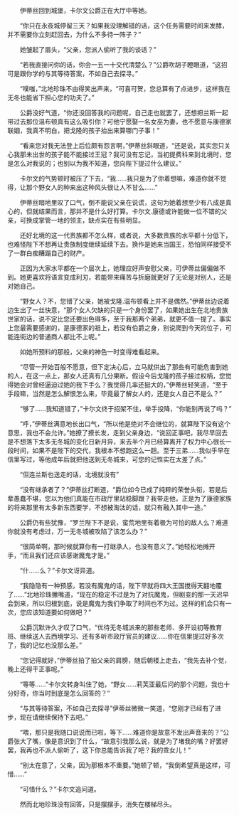 　　伊蒂丝回到城堡，卡尔文公爵正在大厅中等她。

　　“你只在永夜城停留三天？如果我没理解错的话，这个任务需要时间来发酵，并不需要你立刻赶回去，为什么不多待一阵子？”

　　她皱起了眉头，“父亲，您派人偷听了我的谈话？”

　　“若我直接问你的话，你会一五一十交代清楚么？”公爵吹胡子瞪眼道，“这招可是跟你学的与其等待答案，不如自己去探寻。”

　　“噗嗤，”北地珍珠不由得笑出声来，“可喜可贺，您总算有了点进步，这样我在无冬也能省下担心您的功夫了。”

　　公爵没好气道，“你还没回答我的问题呢，自己走也就罢了，还想把兰斯一起带过去那位温布顿真有这么吸引你？可他宁愿娶一名女巫为妻，也不愿意与康德家联姻，我真不明白，把戈隆的孩子抬出来算哪门子事！”

　　“看来您对我无法登上后位颇有怨言啊，”伊蒂丝斜眼道，“还是说，其实您只关心我那未出世的孩子能不能接过王冠？我可没有忘记，当初提费科来到北境时，您是怎么对我说的；也别以为我不知道，您向陛下提过什么建议。”

　　卡尔文的气势顿时被压了下去，“我……我只是为了你着想嘛，难道你就不觉得，让那个野女人的种来出这种风头很让人不甘么……”

　　伊蒂丝暗地里叹了口气，倒不能说父亲在说谎，这句为她着想至少有八成是真心的，但就结果而言，那并不是什么好打算。卡尔文.康德或许能做一位不错的父亲，可换成掌管一地的领主，缺点实在有些明显。

　　还好北境的这一代贵族都不怎么样，或者说，大多数贵族的水平都十分低下，也难怪陛下不想再让贵族制度继续延续下去。换作是她来当国王，恐怕同样接受不了一群白痴糟蹋自己的财产。

　　正因为大家水平都在一个层次上，她理应好声安慰父亲，可伊蒂丝偏偏做不到。她更喜欢将语言变成利刃，若能带来痛苦与折磨就更好了无论是对别人，还是对她自己。

　　“野女人？不，您错了父亲，她被戈隆.温布顿看上并不是偶然。”伊蒂丝边说着边生出了一丝快意，“那个女人欠缺的只是一个身份罢了，如果她出生在北地贵族世家的话，说不定比您还要出色得多，至于我那两个弟弟，就更不值一提了。事实上您最需要感谢的，是康德家的祖上，若没有伯爵之身，别说爬到今天的位子，可能连街边的普通商人都比不上呢。”

　　如她所预料的那般，父亲的神色一时变得难看起来。

　　“尽管一开始百般不愿意，但下定决心后，立马就供出了那些有可能危害到她的人，在这一点上，那女人还真有几分果断。假设今后戈隆的孩子接过权柄，您觉得她会对曾经逼迫过她的我下手么？我觉得几率还挺大的，”伊蒂丝轻笑道，“至于手段嘛，当然是怎么解恨怎么来，毕竟最了解女人的，还是女人自己不是么？”

　　“够了……我知道错了，”卡尔文终于招架不住，举手投降，“你能别再说了吗？”

　　“呼，”伊蒂丝满意地长出口气，“所以他是绝对不会继位的，就算陛下没有这个意思，我也不会允许。”她撩了撩长发，走到父亲身边，“说回正事吧，我尽早回去是不想落下太多无冬城的变化日新月异，来去半个月已经算离开了权力中心很长一段时间，如果不是陛下的交代，我根本不想跑这么一趟。至于三弟……我似乎早在信里写过，等他成年后就把他送到无冬城来，可您的记性实在太差了点。”

　　“但连兰斯也送走的话，北境就没有”

　　“没有继承者了？”伊蒂丝打断道，“爵位如今已成了纯粹的荣誉头衔，若是后辈愚蠢不堪，您以为他们真能在市政厅里站稳脚跟？我带走他，正是为了康德家族的将来那里有太多新东西要学，不想被淘汰的话，就只有融入其中一途。”

　　公爵仍有些犹豫，“罗兰陛下不是说，蛮荒地里有着极为可怕的敌人么？难道你就没有考虑过，万一无冬城被攻陷了该怎么办？”

　　“很简单啊，那时候就算你有一打继承人，也没有意义了。”她轻松地摊开手，“而且我们还应该感谢魔鬼才是。”

　　“什……么？”卡尔文讶异道。

　　“我隐隐有一种预感，若没有魔鬼的话，陛下早就将四大王国搅得天翻地覆了……”北地珍珠撇嘴道，“现在的稳定不过是为了对抗魔鬼，但剧变的那一天迟早会到来，所以归根到底，说是魔鬼为我们争取了时间也不为过。这样的机会只有一次，您应该知道要如何做吧？”

　　公爵沉默许久才叹了口气，“优待无冬城派来的那些老师、多开设初等教育班、继续送人去西境学习、还有多听市政厅官员的建议……你在信里提过好多次了，我的记忆也没那么差。”

　　“您记得就好，”伊蒂丝拍了拍父亲的肩膀，随后朝楼上走去，“我先去补个觉，晚上还得干正事呢。”

　　“等等……”卡尔文转身叫住了她，“野女……莉芙亚最后问的那个问题，我也十分好奇，你当时到底是怎么回答的？”

　　“与其等待答案，不如自己去探寻”伊蒂丝微微一笑道，“您刚才已经有了进步，现在请继续保持下去吧。”

　　“喂，那只是我随口说说而已啦，等下……难道你是故意不发出声音来的？”公爵张大了嘴，像是意识到了什么，“故意引我那么说，就是为了堵我的嘴？好罢好罢，我再也不派人偷听了，这下你总能告诉我了吧？我的乖女儿！”

　　“别太在意了，父亲，因为那根本不重要。”她顿了顿，“我倒希望真是这样，可惜……”

　　“可惜什么？”卡尔文追问道。

　　然而北地珍珠没有回答，只是摆摆手，消失在楼梯尽头。
